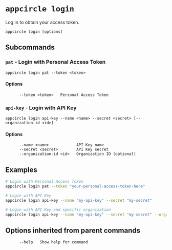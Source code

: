 # `appcircle login`

Log in to obtain your access token.

```plaintext
appcircle login [options]
```

## Subcommands

### `pat` - Login with Personal Access Token

```plaintext
appcircle login pat --token <token>
```

#### Options

```plaintext
      --token <token>   Personal Access Token
```

### `api-key` - Login with API Key

```plaintext
appcircle login api-key --name <name> --secret <secret> [--organization-id <id>]
```

#### Options

```plaintext
      --name <name>            API Key name
      --secret <secret>        API Key secret
      --organization-id <id>   Organization ID (optional)
```

## Examples

```bash
# Login with Personal Access Token
appcircle login pat --token "your-personal-access-token-here"

# Login with API Key
appcircle login api-key --name "my-api-key" --secret "my-secret"

# Login with API Key and specific organization
appcircle login api-key --name "my-api-key" --secret "my-secret" --organization-id "org-123"
```

## Options inherited from parent commands

```plaintext
      --help   Show help for command
```
